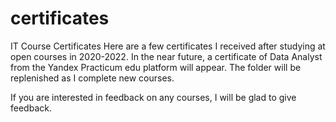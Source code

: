 # certificates
IT Course Certificates
Here are a few certificates I received after studying at open courses in 2020-2022.
In the near future, a certificate of Data Analyst from the Yandex Practicum edu platform will appear.
The folder will be replenished as I complete new courses. 

If you are interested in feedback on any courses, I will be glad to give feedback.
